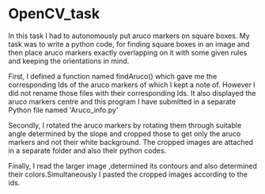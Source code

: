 # OpenCV_task
In this task I had to autonomously put aruco markers on square boxes. My task was to write a python code, for finding square boxes in an image and then place aruco markers exactly overlapping on it with some given rules and keeping the orientations in mind.


First, I defined a function named findAruco() which gave me the corresponding Ids of the aruco markers of which I kept a note of.
However I did not rename those files with their corresponding Ids. It also displayed the aruco markers centre and this program I have submitted in a separate Python file named 'Aruco_info.py'

Secondly, I rotated the aruco markers by rotating them through suitable angle determined by the slope and cropped those to get only the aruco markers and not their white background. The cropped images are attached in a separate folder and also their python codes.

Finally, I read the larger image ,determined its contours and also determined their colors.Simultaneously I pasted the cropped images according to the ids.

